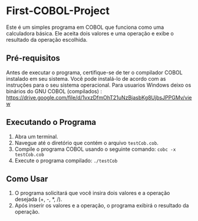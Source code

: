 # First-COBOL-Project

Este é um simples programa em COBOL que funciona como uma calculadora básica. Ele aceita dois valores e uma operação e exibe o resultado da operação escolhida.

## Pré-requisitos

Antes de executar o programa, certifique-se de ter o compilador COBOL instalado em seu sistema. Você pode instalá-lo de acordo com as instruções para o seu sistema operacional.
Para usuarios Windows deixo os binários do GNU COBOL (compilados) : https://drive.google.com/file/d/1vxzDfmOhT21uNzBjasbKg8UjbsJPPGMv/view

## Executando o Programa

1. Abra um terminal.
2. Navegue até o diretório que contém o arquivo `testCob.cob`.
3. Compile o programa COBOL usando o seguinte comando:
    ```cobc -x testCob.cob```
4. Execute o programa compilado:
    ```./testCob```

## Como Usar

1. O programa solicitará que você insira dois valores e a operação desejada (+, -, *, /).
2. Após inserir os valores e a operação, o programa exibirá o resultado da operação.
